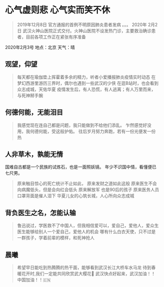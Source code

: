 # 心气虚则悲 心气实而笑不休
>2019年12月8日 官方通报的首例不明原因肺炎患者发病
>。。。
>2020年 2月2日 武汉火神山医院正式交付。火神山医院不设发热门诊，主要救治确诊患者，目前各项工作正在紧张有序准备

2020年2月3号 地点：北京 天气：晴
## 观望，仰望
>每天都在瑜伽垫上挥霍着多余的精力，听者小爱播报肺炎疫情实时动态
>在梦幻西游里游历三界时，偶尔也遇到一些武汉的少侠
>在逛B站时，也会看到众志成城，天佑华夏
> 疫情发生后，有人恐慌，有人逃离；有人万里而来，与死神掰手腕
## 何德何能，无能泪目
> 我感觉现在连自己都是问题，我只能做到不给他们添乱。
> 乍然感觉好没用，我何德何能，受这般护佑。
> 往后岁月努力奔跑，若有一份光便发一份热
## 人非草木，孰能无情
国难自古都是一个民族的试炼石，也是一面照妖镜。
年少不识国中情，看懂便已七尺男。
>原来触目惊心的死亡统计不止如此，
> 原来发财之道如此这般
>原来医生不会向病魔低头，但是会向红会低头
>原来解放军 也是90后的孩子
> 原来医务人员口罩背面是催人泪下
> 华夏儿女的心筑长城，人心所向众志成城
## 背负医生之名，怎能认输
> 鲁迅说过，学医救不了中国人，但我相信爱可以，爱自己，爱他人，爱众生
> 医生能够给别人一个爱自己，爱他人的机会
> 哪有什么白衣天使，只不过是一群孩子，学着前辈的模样，和死神抢人
## 晨曦
> 希望早日能吃到热腾腾的热干面，能够看到武汉长江大桥车水马龙
> 待到春暖花开时,我们一定能共同欣赏武大樱花🌸
> 武汉快点好起来，武汉加油！！中国加油！！🇨🇳